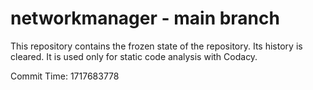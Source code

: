 # networkmanager - main branch

This repository contains the frozen state of the repository.
Its history is cleared. It is used only for static code
analysis with Codacy.

Commit Time: 1717683778